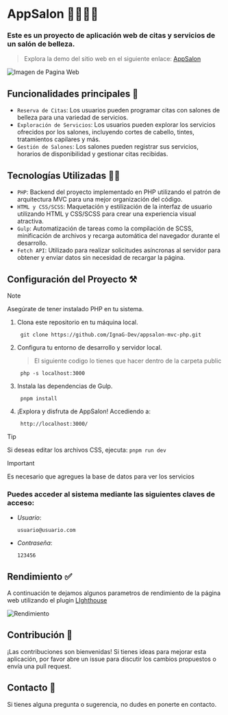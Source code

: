# AppSalon 💇‍♂️💇‍♀️
### Este es un proyecto de aplicación web de citas y servicios de un salón de belleza.
> Explora la demo del sitio web en el siguiente enlace: [AppSalon](https://binnipu.nyc.dom.my.id/)

![Imagen de Pagina Web](https://github.com/IgnaG-Dev/appsalon-mvc-php/assets/163780789/80b6d76a-04a6-4bb4-84b6-6b4421359d2e "Pagina Web AppSalon")
## Funcionalidades principales 🥇
- `Reserva de Citas`: Los usuarios pueden programar citas con salones de belleza para una variedad de servicios.
- `Exploración de Servicios`: Los usuarios pueden explorar los servicios ofrecidos por los salones, incluyendo cortes de cabello, tintes, tratamientos capilares y más.
- `Gestión de Salones`: Los salones pueden registrar sus servicios, horarios de disponibilidad y gestionar citas recibidas.
## Tecnologías Utilizadas 🧑‍💻
- `PHP`: Backend del proyecto implementado en PHP utilizando el patrón de arquitectura MVC para una mejor organización del código.
- `HTML y CSS/SCSS`: Maquetación y estilización de la interfaz de usuario utilizando HTML y CSS/SCSS para crear una experiencia visual atractiva.
- `Gulp`: Automatización de tareas como la compilación de SCSS, minificación de archivos y recarga automática del navegador durante el desarrollo.
- `Fetch API`: Utilizado para realizar solicitudes asíncronas al servidor para obtener y enviar datos sin necesidad de recargar la página.

## Configuración del Proyecto ⚒️
>[!NOTE]
>Asegúrate de tener instalado PHP en tu sistema.

1. Clona este repositorio en tu máquina local.
   
   ``` 
    git clone https://github.com/IgnaG-Dev/appsalon-mvc-php.git
   ```
2. Configura tu entorno de desarrollo y servidor local.
   > El siguiente codigo lo tienes que hacer dentro de la carpeta public
   ```
    php -s localhost:3000
   ```
4. Instala las dependencias de Gulp.
   ```
    pnpm install
   ```
5. ¡Explora y disfruta de AppSalon! Accediendo a:
   ```
    http://localhost:3000/
   ```
>[!TIP]
> Si deseas editar los archivos CSS, ejecuta: `pnpm run dev`

>[!IMPORTANT]
> Es necesario que agregues la base de datos para ver los servicios

### Puedes acceder al sistema mediante las siguientes claves de acceso:

- _Usuario_:
   ```
   usuario@usuario.com
   ```
- _Contraseña_:
   ```
   123456
   ```


## Rendimiento ✅
A continuación te dejamos algunos parametros de rendimiento de la página web utilizando el plugin [LIghthouse](https://chromewebstore.google.com/detail/lighthouse/blipmdconlkpinefehnmjammfjpmpbjk?pli=1)

![Rendimiento](https://github.com/IgnaG-Dev/appsalon-mvc-php/assets/163780789/529de4f7-639e-49a2-91fb-c6c77bed84b2 "Rendimiento de AppSalon")

## Contribución 📨
¡Las contribuciones son bienvenidas! Si tienes ideas para mejorar esta aplicación, por favor abre un issue para discutir los cambios propuestos o envía una pull request.

## Contacto 👤
Si tienes alguna pregunta o sugerencia, no dudes en ponerte en contacto.

